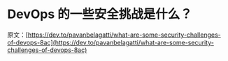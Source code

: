 # DevOps 的一些安全挑战是什么？

原文：[https://dev.to/pavanbelagatti/what-are-some-security-challenges-of-devops-8ac](https://dev.to/pavanbelagatti/what-are-some-security-challenges-of-devops-8ac)